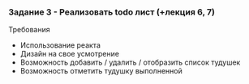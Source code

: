 ### **Задание 3 - Реализовать todo лист (+лекция 6, 7)**

Требования

- Использование реакта
- Дизайн на свое усмотрение
- Возможность добавить / удалить / отобразить список тудушек
- Возможность отметить тудушку выполненной